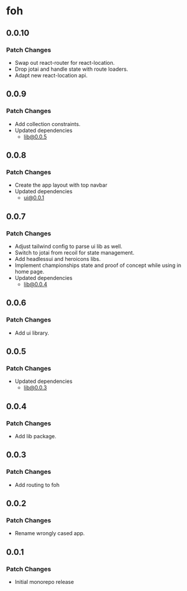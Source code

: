 # foh

## 0.0.10

### Patch Changes

- Swap out react-router for react-location.
- Drop jotai and handle state with route loaders.
- Adapt new react-location api.

## 0.0.9

### Patch Changes

- Add collection constraints.
- Updated dependencies
  - lib@0.0.5

## 0.0.8

### Patch Changes

- Create the app layout with top navbar
- Updated dependencies
  - ui@0.0.1

## 0.0.7

### Patch Changes

- Adjust tailwind config to parse ui lib as well.
- Switch to jotai from recoil for state management.
- Add headlessui and heroicons libs.
- Implement championships state and proof of concept while using in home page.
- Updated dependencies
  - lib@0.0.4

## 0.0.6

### Patch Changes

- Add ui library.

## 0.0.5

### Patch Changes

- Updated dependencies
  - lib@0.0.3

## 0.0.4

### Patch Changes

- Add lib package.

## 0.0.3

### Patch Changes

- Add routing to foh

## 0.0.2

### Patch Changes

- Rename wrongly cased app.

## 0.0.1

### Patch Changes

- Initial monorepo release
